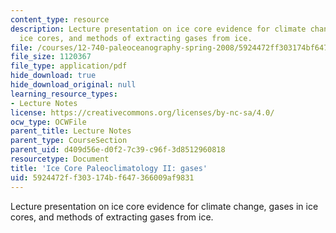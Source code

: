 ```yaml
---
content_type: resource
description: Lecture presentation on ice core evidence for climate change, gases in
  ice cores, and methods of extracting gases from ice.
file: /courses/12-740-paleoceanography-spring-2008/5924472ff303174bf647366009af9831_lec08a_slide.pdf
file_size: 1120367
file_type: application/pdf
hide_download: true
hide_download_original: null
learning_resource_types:
- Lecture Notes
license: https://creativecommons.org/licenses/by-nc-sa/4.0/
ocw_type: OCWFile
parent_title: Lecture Notes
parent_type: CourseSection
parent_uid: d409d56e-d0f2-7c39-c96f-3d8512960818
resourcetype: Document
title: 'Ice Core Paleoclimatology II: gases'
uid: 5924472f-f303-174b-f647-366009af9831
---
```

Lecture presentation on ice core evidence for climate change, gases in ice cores, and methods of extracting gases from ice.
